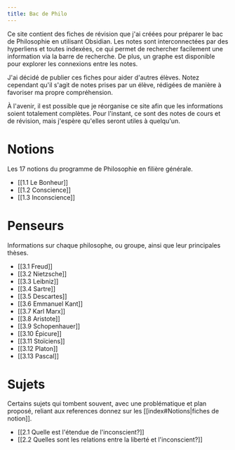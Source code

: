 ```yaml
---
title: Bac de Philo 
---
```



Ce site contient des fiches de révision que j'ai créées pour préparer le bac de Philosophie en utilisant Obsidian. Les notes sont interconnectées par des hyperliens et toutes indexées, ce qui permet de rechercher facilement une information via la barre de recherche. De plus, un graphe est disponible pour explorer les connexions entre les notes.

J'ai décidé de publier ces fiches pour aider d'autres élèves. Notez cependant qu'il s'agit de notes prises par un élève, rédigées de manière à favoriser ma propre compréhension.

À l'avenir, il est possible que je réorganise ce site afin que les informations soient totalement complètes. Pour l'instant, ce sont des notes de cours et de révision, mais j'espère qu'elles seront utiles à quelqu'un.



# Notions
Les 17 notions du programme de Philosophie en filière générale.

- [[1.1 Le Bonheur]]
- [[1.2 Conscience]]
- [[1.3 Inconscience]]



# Penseurs
Informations sur chaque philosophe, ou groupe, ainsi que leur principales thèses.

- [[3.1 Freud]]
- [[3.2 Nietzsche]]
- [[3.3 Leibniz]]
- [[3.4 Sartre]]
- [[3.5 Descartes]]
- [[3.6 Emmanuel Kant]]
- [[3.7 Karl Marx]]
- [[3.8 Aristote]]
- [[3.9 Schopenhauer]]
- [[3.10 Épicure]]
- [[3.11 Stoïciens]]
- [[3.12 Platon]]
- [[3.13 Pascal]]



# Sujets
Certains sujets qui tombent souvent, avec une problématique et plan proposé, reliant aux references donnez sur les [[index#Notions|fiches de notion]].

- [[2.1 Quelle est l'étendue de l'inconscient?]]
- [[2.2 Quelles sont les relations entre la liberté et l'inconscient?]]
